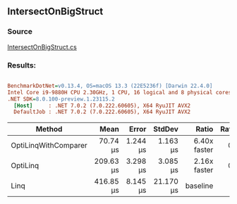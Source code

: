 ﻿## IntersectOnBigStruct

### Source
[IntersectOnBigStruct.cs](../../src/OptiLinq.Benchmark/IntersectOnBigStruct.cs)

### Results:
``` ini

BenchmarkDotNet=v0.13.4, OS=macOS 13.3 (22E5236f) [Darwin 22.4.0]
Intel Core i9-9880H CPU 2.30GHz, 1 CPU, 16 logical and 8 physical cores
.NET SDK=8.0.100-preview.1.23115.2
  [Host]     : .NET 7.0.2 (7.0.222.60605), X64 RyuJIT AVX2
  DefaultJob : .NET 7.0.2 (7.0.222.60605), X64 RyuJIT AVX2


```
|               Method |      Mean |    Error |    StdDev |        Ratio | RatioSD |     Gen0 |     Gen1 |    Gen2 | Allocated |     Alloc Ratio |
|--------------------- |----------:|---------:|----------:|-------------:|--------:|---------:|---------:|--------:|----------:|----------------:|
| OptiLinqWithComparer |  70.74 μs | 1.244 μs |  1.163 μs | 6.40x faster |   0.34x |        - |        - |       - |      48 B | 7,192.333x less |
|             OptiLinq | 209.63 μs | 3.298 μs |  3.085 μs | 2.16x faster |   0.10x |   7.5684 |   0.2441 |       - |   64097 B |     5.386x less |
|                 Linq | 416.85 μs | 8.145 μs | 21.170 μs |     baseline |         | 218.7500 | 218.7500 | 62.5000 |  345232 B |                 |
